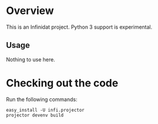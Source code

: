 Overview
========
This is an Infinidat project.
Python 3 support is experimental.

Usage
-----
Nothing to use here.

Checking out the code
=====================
Run the following commands:
    
    easy_install -U infi.projector
    projector devenv build

